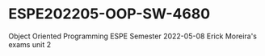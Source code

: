 # ESPE202205-OOP-SW-4680
Object Oriented Programming ESPE Semester 2022-05-08
Erick Moreira's exams unit 2
